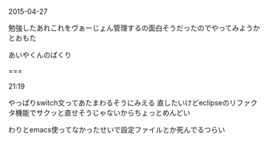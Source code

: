 2015-04-27

勉強したあれこれをヴぁーじょん管理するの面白そうだったのでやってみようかとおもた

あいやくんのぱくり


===

21:19

やっぱりswitch文ってあたまわるそうにみえる
直したいけどeclipseのリファクタ機能でサクッと直せそうじゃないからちょっとめんどい


わりとemacs使ってなかったせいで設定ファイルとか死んでるつらい
